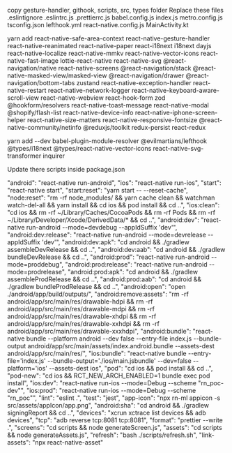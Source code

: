 copy gesture-handler, githook, scripts, src, types folder
Replace these files
.eslintignore
.eslintrc.js
.prettierrc.js
babel.config.js
index.js
metro.config.js
tsconfig.json
lefthook.yml
react-native.config.js
MainActivity.kt

yarn add react-native-safe-area-context react-native-gesture-handler react-native-reanimated react-native-paper react-i18next i18next dayjs react-native-localize react-native-mmkv react-native-vector-icons react-native-fast-image lottie-react-native react-native-svg @react-navigation/native react-native-screens @react-navigation/stack @react-native-masked-view/masked-view @react-navigation/drawer @react-navigation/bottom-tabs zustand react-native-exception-handler react-native-restart react-native-network-logger react-native-keyboard-aware-scroll-view react-native-webview react-hook-form zod @hookform/resolvers react-native-toast-message react-native-modal @shopify/flash-list react-native-device-info react-native-iphone-screen-helper react-native-size-matters react-native-responsive-fontsize @react-native-community/netinfo @reduxjs/toolkit redux-persist react-redux

yarn add --dev babel-plugin-module-resolver @evilmartians/lefthook @types/i18next @types/react-native-vector-icons react-native-svg-transformer inquirer

Update there scripts inside package.json

"android": "react-native run-android",
"ios": "react-native run-ios",
"start": "react-native start",
"start:reset": "yarn start -- --reset-cache",
"node:reset": "rm -rf node_modules/ && yarn cache clean && watchman watch-del-all && yarn install && cd ios && pod install && cd ..",
"ios:clean": "cd ios && rm -rf ~/Library/Caches/CocoaPods && rm -rf Pods && rm -rf ~/Library/Developer/Xcode/DerivedData/\* && cd ..",
"android:dev": "react-native run-android --mode=devdebug --appIdSuffix 'dev'",
"android:dev:release": "react-native run-android --mode=devrelease --appIdSuffix 'dev'",
"android:dev:apk": "cd android && ./gradlew assembleDevRelease && cd ..",
"android:dev:aab": "cd android && ./gradlew bundleDevRelease && cd ..",
"android:prod": "react-native run-android --mode=proddebug",
"android:prod:release": "react-native run-android --mode=prodrelease",
"android:prod:apk": "cd android && ./gradlew assembleProdRelease && cd ..",
"android:prod:aab": "cd android && ./gradlew bundleProdRelease && cd ..",
"android:open": "open ./android/app/build/outputs/",
"android:remove:assets": "rm -rf android/app/src/main/res/drawable-hdpi && rm -rf android/app/src/main/res/drawable-mdpi && rm -rf android/app/src/main/res/drawable-xhdpi && rm -rf android/app/src/main/res/drawable-xxhdpi && rm -rf android/app/src/main/res/drawable-xxxhdpi",
"android:bundle": "react-native bundle --platform android --dev false --entry-file index.js --bundle-output android/app/src/main/assets/index.android.bundle --assets-dest android/app/src/main/res/",
"ios:bundle": "react-native bundle --entry-file='index.js' --bundle-output='./ios/main.jsbundle' --dev=false --platform='ios' --assets-dest ios",
"pod": "cd ios && pod install && cd ..",
"pod-new": "cd ios && RCT_NEW_ARCH_ENABLED=1 bundle exec pod install",
"ios:dev": "react-native run-ios --mode=Debug --scheme \"rn_poc-dev\"",
"ios:prod": "react-native run-ios --mode=Debug --scheme \"rn_poc\"",
"lint": "eslint .",
"test": "jest",
"app-icon": "npx rn-ml appicon -s src/assets/appIcon/app.png",
"android:sha": "cd android && ./gradlew signingReport && cd ..",
"devices": "xcrun xctrace list devices && adb devices",
"tcp": "adb reverse tcp:8081 tcp:8081",
"format": "prettier --write .",
"screens": "cd scripts && node generateScreen.js",
"assets": "cd scripts && node generateAssets.js",
"refresh": "bash ./scripts/refresh.sh",
"link-assets": "npx react-native-asset"
